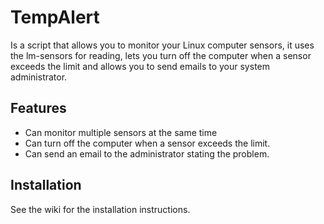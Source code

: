 # TempAlert
Is a script that allows you to monitor your Linux computer sensors, it uses the lm-sensors for reading, lets you turn off the computer when a sensor exceeds the limit and allows you to send emails to your system administrator.

## Features ##
- Can monitor multiple sensors at the same time
- Can turn off the computer when a sensor exceeds the limit.
- Can send an email to the administrator stating the problem.

## Installation ##
See the wiki for the installation instructions.